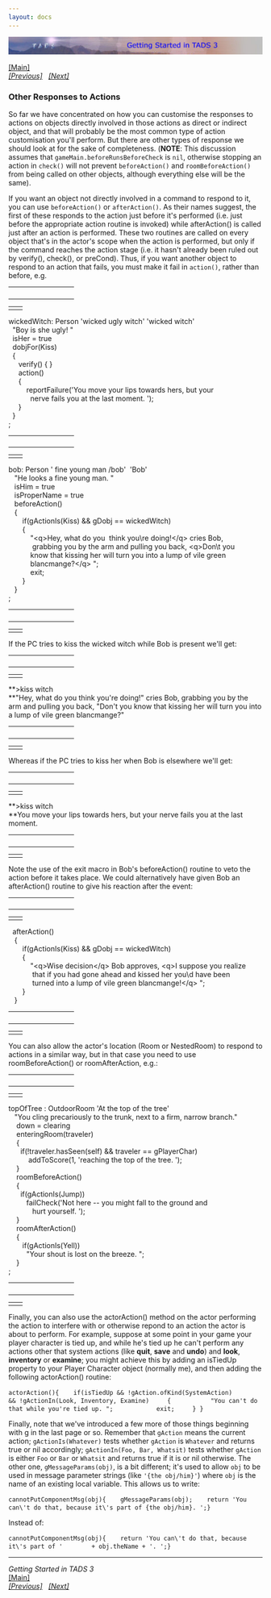 ```yaml
---
layout: docs
---
```



[<img src="topbar.jpg" data-border="0" />](index.html)





[\[Main\]](index.html)  
*[\[Previous\]](messages.html)   [\[Next\]](settingthescene.html)*

### Other Responses to Actions

So far we have concentrated on how you can customise the responses to
actions on objects directly involved in those actions as direct or
indirect object, and that will probably be the most common type of
action customisation you'll perform. But there are other types of
response we should look at for the sake of completeness. (**NOTE**: This
discussion assumes that `gameMain.beforeRunsBeforeCheck` is `nil`,
otherwise stopping an action in `check()` will not prevent
`beforeAction()` and `roomBeforeAction()` from being called on other
objects, although everything else will be the same).

  
If you want an object not directly involved in a command to respond to
it, you can use `beforeAction()` or `afterAction()`. As their names
suggest, the first of these responds to the action just before it's
performed (i.e. just before the appropriate action routine is invoked)
while afterAction() is called just after an action is performed. These
two routines are called on every object that's in the actor's scope when
the action is performed, but only if the command reaches the action
stage (i.e. it hasn't already been ruled out by verify(), check(), or
preCond). Thus, if you want another object to respond to an action that
fails, you must make it fail in `action()`, rather than before, e.g.  

<table data-border="0" data-cellpadding="0" data-cellspacing="0">
<colgroup>
<col style="width: 50%" />
<col style="width: 50%" />
</colgroup>
<tbody>
<tr data-valign="TOP">
<td width="51"></td>
<td> <br />
</td>
</tr>
</tbody>
</table>

|     |     |
|-----|-----|
|     |     |

wickedWitch: Person 'wicked ugly witch' 'wicked witch'  
  "Boy is she ugly! "  
  isHer = true  
  dobjFor(Kiss)  
  {  
     verify() { }  
     action()  
     {  
         reportFailure('You move your lips towards hers, but your  
           nerve fails you at the last moment. ');  
     }  
  }  
;  

<table data-border="0" data-cellpadding="0" data-cellspacing="0">
<colgroup>
<col style="width: 50%" />
<col style="width: 50%" />
</colgroup>
<tbody>
<tr data-valign="TOP">
<td width="51"></td>
<td> <br />
</td>
</tr>
</tbody>
</table>

|     |     |
|-----|-----|
|     |     |

bob: Person ' fine young man /bob'  'Bob'  
   "He looks a fine young man. "  
   isHim = true  
   isProperName = true  
   beforeAction()  
   {  
       if(gActionIs(Kiss) && gDobj == wickedWitch)  
       {  
           "\<q\>Hey, what do you  think you\\re doing!\</q\> cries Bob,  
            grabbing you by the arm and pulling you back, \<q\>Don\\t you  
           know that kissing her will turn you into a lump of vile green  
           blancmange?\</q\> ";        
           exit;  
       }  
   }  
;  

<table data-border="0" data-cellpadding="0" data-cellspacing="0">
<colgroup>
<col style="width: 50%" />
<col style="width: 50%" />
</colgroup>
<tbody>
<tr data-valign="TOP">
<td width="51"></td>
<td> <br />
</td>
</tr>
</tbody>
</table>

|     |     |
|-----|-----|
|     |     |

If the PC tries to kiss the wicked witch while Bob is present we'll
get:  

<table data-border="0" data-cellpadding="0" data-cellspacing="0">
<colgroup>
<col style="width: 50%" />
<col style="width: 50%" />
</colgroup>
<tbody>
<tr data-valign="TOP">
<td width="51"></td>
<td> <br />
</td>
</tr>
</tbody>
</table>

|     |     |
|-----|-----|
|     |     |

**\>kiss witch  
**"Hey, what do you think you're doing!" cries Bob, grabbing you by the
arm and pulling you back, "Don't you know that kissing her will turn you
into a lump of vile green blancmange?"  

<table data-border="0" data-cellpadding="0" data-cellspacing="0">
<colgroup>
<col style="width: 50%" />
<col style="width: 50%" />
</colgroup>
<tbody>
<tr data-valign="TOP">
<td width="51"></td>
<td> <br />
</td>
</tr>
</tbody>
</table>

|     |     |
|-----|-----|
|     |     |

Whereas if the PC tries to kiss her when Bob is elsewhere we'll get:  

<table data-border="0" data-cellpadding="0" data-cellspacing="0">
<colgroup>
<col style="width: 50%" />
<col style="width: 50%" />
</colgroup>
<tbody>
<tr data-valign="TOP">
<td width="51"></td>
<td> <br />
</td>
</tr>
</tbody>
</table>

|     |     |
|-----|-----|
|     |     |

**\>kiss witch  
**You move your lips towards hers, but your nerve fails you at the last
moment.  

<table data-border="0" data-cellpadding="0" data-cellspacing="0">
<colgroup>
<col style="width: 50%" />
<col style="width: 50%" />
</colgroup>
<tbody>
<tr data-valign="TOP">
<td width="51"></td>
<td> <br />
</td>
</tr>
</tbody>
</table>

|     |     |
|-----|-----|
|     |     |

Note the use of the exit macro in Bob's beforeAction() routine to veto
the action before it takes place. We could alternatively have given Bob
an afterAction() routine to give his reaction after the event:  

<table data-border="0" data-cellpadding="0" data-cellspacing="0">
<colgroup>
<col style="width: 50%" />
<col style="width: 50%" />
</colgroup>
<tbody>
<tr data-valign="TOP">
<td width="51"></td>
<td> <br />
</td>
</tr>
</tbody>
</table>

|     |     |
|-----|-----|
|     |     |

  afterAction()  
   {  
       if(gActionIs(Kiss) && gDobj == wickedWitch)  
       {  
           "\<q\>Wise decision\</q\> Bob approves, \<q\>I suppose you realize  
            that if you had gone ahead and kissed her you\\d have been  
            turned into a lump of vile green blancmange!\</q\> ";        
       }  
   }  

<table data-border="0" data-cellpadding="0" data-cellspacing="0">
<colgroup>
<col style="width: 50%" />
<col style="width: 50%" />
</colgroup>
<tbody>
<tr data-valign="TOP">
<td width="51"></td>
<td> <br />
</td>
</tr>
</tbody>
</table>

|     |     |
|-----|-----|
|     |     |

You can also allow the actor's location (Room or NestedRoom) to respond
to actions in a similar way, but in that case you need to use
roomBeforeAction() or roomAfterAction, e.g.:  

<table data-border="0" data-cellpadding="0" data-cellspacing="0">
<colgroup>
<col style="width: 50%" />
<col style="width: 50%" />
</colgroup>
<tbody>
<tr data-valign="TOP">
<td width="51"></td>
<td> <br />
</td>
</tr>
</tbody>
</table>

|     |     |
|-----|-----|
|     |     |

topOfTree : OutdoorRoom 'At the top of the tree'  
   "You cling precariously to the trunk, next to a firm, narrow branch."  
    down = clearing       
    enteringRoom(traveler)   
    {         
      if(!traveler.hasSeen(self) && traveler == gPlayerChar)     
          addToScore(1, 'reaching the top of the tree. ');                
    }  
    roomBeforeAction()  
    {  
      if(gActionIs(Jump))  
         failCheck('Not here -- you might fall to the ground and  
            hurt yourself. ');    
    }  
    roomAfterAction()  
    {  
       if(gActionIs(Yell))  
         "Your shout is lost on the breeze. ";            
    }  
;  

<table data-border="0" data-cellpadding="0" data-cellspacing="0">
<colgroup>
<col style="width: 50%" />
<col style="width: 50%" />
</colgroup>
<tbody>
<tr data-valign="TOP">
<td width="51"></td>
<td> <br />
</td>
</tr>
</tbody>
</table>

|     |     |
|-----|-----|
|     |     |

Finally, you can also use the actorAction() method on the actor
performing the action to interfere with or otherwise repond to an action
the actor is about to perform. For example, suppose at some point in
your game your player character is tied up, and while he's tied up he
can't perform any actions other that system actions (like **quit**,
**save** and **undo**) and **look**, **inventory** or **examine**; you
might achieve this by adding an isTiedUp property to your Player
Character object (normally me), and then adding the following
actorAction() routine:

    actorAction(){    if(isTiedUp && !gAction.ofKind(SystemAction)        && !gActionIn(Look, Inventory, Examine)     {           "You can't do that while you're tied up. ";            exit;     } }

Finally, note that we've introduced a few more of those things beginning
with g in the last page or so. Remember that `gAction` means the current
action; `gActionIs(Whatever)` tests whether `gAction` is `Whatever` and
returns true or nil accordingly; `gActionIn(Foo, Bar, Whatsit)` tests
whether `gAction` is either `Foo` or `Bar` or `Whatsit` and returns true
if it is or nil otherwise. The other one, `gMessageParams(obj)`, is a
bit different; it's used to allow `obj` to be used in message parameter
strings (like `'{the obj/him}'`) where `obj` is the name of an existing
local variable. This allows us to write:

    cannotPutComponentMsg(obj){    gMessageParams(obj);    return 'You can\'t do that, because it\'s part of {the obj/him}. ';}

Instead of:

    cannotPutComponentMsg(obj){    return 'You can\'t do that, because it\'s part of '        + obj.theName + '. ';}

------------------------------------------------------------------------

*Getting Started in TADS 3*  
[\[Main\]](index.html)  
*[\[Previous\]](messages.html)   [\[Next\]](settingthescene.html)*


